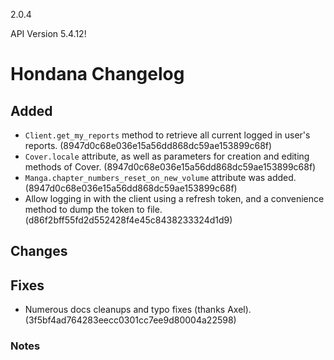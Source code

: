 2.0.4

API Version 5.4.12!

# Hondana Changelog

## Added
- `Client.get_my_reports` method to retrieve all current logged in user's reports. (8947d0c68e036e15a56dd868dc59ae153899c68f)
- `Cover.locale` attribute, as well as parameters for creation and editing methods of Cover. (8947d0c68e036e15a56dd868dc59ae153899c68f)
- `Manga.chapter_numbers_reset_on_new_volume` attribute was added. (8947d0c68e036e15a56dd868dc59ae153899c68f)
- Allow logging in with the client using a refresh token, and a convenience method to dump the token to file. (d86f2bff55fd2d552428f4e45c8438233324d1d9)

## Changes

## Fixes
- Numerous docs cleanups and typo fixes (thanks Axel). (3f5bf4ad764283eecc0301cc7ee9d80004a22598)

### Notes
